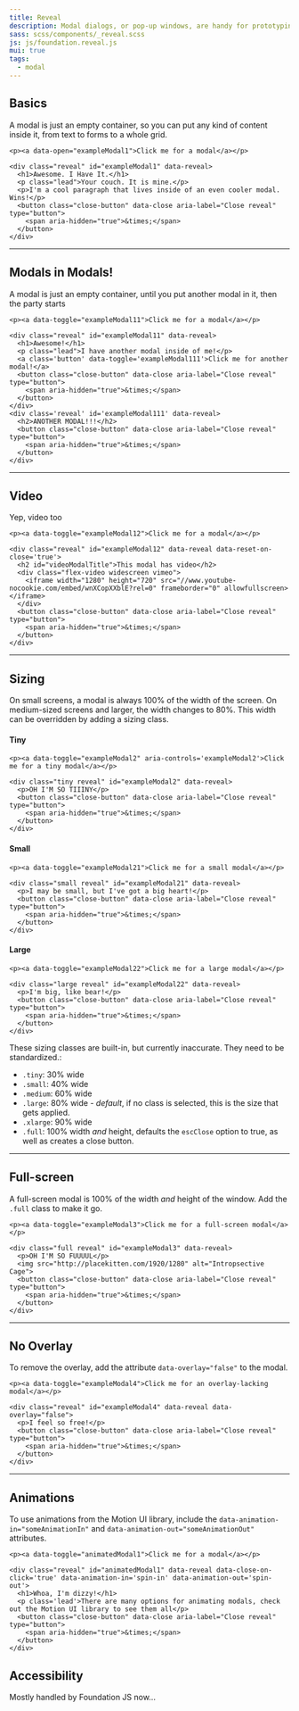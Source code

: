 ```yaml
---
title: Reveal
description: Modal dialogs, or pop-up windows, are handy for prototyping and production. Foundation includes Reveal, our jQuery modal plugin, to make this easy for you.
sass: scss/components/_reveal.scss
js: js/foundation.reveal.js
mui: true
tags:
  - modal
---
```


## Basics

A modal is just an empty container, so you can put any kind of content inside it, from text to forms to a whole grid.

```html_example
<p><a data-open="exampleModal1">Click me for a modal</a></p>

<div class="reveal" id="exampleModal1" data-reveal>
  <h1>Awesome. I Have It.</h1>
  <p class="lead">Your couch. It is mine.</p>
  <p>I'm a cool paragraph that lives inside of an even cooler modal. Wins!</p>
  <button class="close-button" data-close aria-label="Close reveal" type="button">
    <span aria-hidden="true">&times;</span>
  </button>
</div>
```

---

## Modals in Modals!

A modal is just an empty container, until you put another modal in it, then the party starts

```html_example
<p><a data-toggle="exampleModal11">Click me for a modal</a></p>

<div class="reveal" id="exampleModal11" data-reveal>
  <h1>Awesome!</h1>
  <p class="lead">I have another modal inside of me!</p>
  <a class='button' data-toggle='exampleModal111'>Click me for another modal!</a>
  <button class="close-button" data-close aria-label="Close reveal" type="button">
    <span aria-hidden="true">&times;</span>
  </button>
</div>
<div class='reveal' id='exampleModal111' data-reveal>
  <h2>ANOTHER MODAL!!!</h2>
  <button class="close-button" data-close aria-label="Close reveal" type="button">
    <span aria-hidden="true">&times;</span>
  </button>
</div>
```

---

## Video

Yep, video too

```html_example
<p><a data-toggle="exampleModal12">Click me for a modal</a></p>

<div class="reveal" id="exampleModal12" data-reveal data-reset-on-close='true'>
  <h2 id="videoModalTitle">This modal has video</h2>
  <div class="flex-video widescreen vimeo">
    <iframe width="1280" height="720" src="//www.youtube-nocookie.com/embed/wnXCopXXblE?rel=0" frameborder="0" allowfullscreen></iframe>
  </div>
  <button class="close-button" data-close aria-label="Close reveal" type="button">
    <span aria-hidden="true">&times;</span>
  </button>
</div>
```

---

## Sizing

On small screens, a modal is always 100% of the width of the screen. On medium-sized screens and larger, the width changes to 80%. This width can be overridden by adding a sizing class.

#### Tiny
```html_example
<p><a data-toggle="exampleModal2" aria-controls='exampleModal2'>Click me for a tiny modal</a></p>

<div class="tiny reveal" id="exampleModal2" data-reveal>
  <p>OH I'M SO TIIINY</p>
  <button class="close-button" data-close aria-label="Close reveal" type="button">
    <span aria-hidden="true">&times;</span>
  </button>
</div>
```
#### Small
```html_example
<p><a data-toggle="exampleModal21">Click me for a small modal</a></p>

<div class="small reveal" id="exampleModal21" data-reveal>
  <p>I may be small, but I've got a big heart!</p>
  <button class="close-button" data-close aria-label="Close reveal" type="button">
    <span aria-hidden="true">&times;</span>
  </button>
</div>
```
#### Large
```html_example
<p><a data-toggle="exampleModal22">Click me for a large modal</a></p>

<div class="large reveal" id="exampleModal22" data-reveal>
  <p>I'm big, like bear!</p>
  <button class="close-button" data-close aria-label="Close reveal" type="button">
    <span aria-hidden="true">&times;</span>
  </button>
</div>
```
These sizing classes are built-in, but currently inaccurate. They need to be standardized.:
- `.tiny`: 30% wide
- `.small`: 40% wide
- `.medium`: 60% wide
- `.large`: 80% wide - *default*, if no class is selected, this is the size that gets applied.
- `.xlarge`: 90% wide
- `.full`: 100% width *and* height, defaults the <code>escClose</code> option to true, as well as creates a close button.

---

## Full-screen

A full-screen modal is 100% of the width *and* height of the window. Add the `.full` class to make it go.

```html_example
<p><a data-toggle="exampleModal3">Click me for a full-screen modal</a></p>

<div class="full reveal" id="exampleModal3" data-reveal>
  <p>OH I'M SO FUUUUL</p>
  <img src="http://placekitten.com/1920/1280" alt="Intropsective Cage">
  <button class="close-button" data-close aria-label="Close reveal" type="button">
    <span aria-hidden="true">&times;</span>
  </button>
</div>
```

---

## No Overlay

To remove the overlay, add the attribute `data-overlay="false"` to the modal.

```html_example
<p><a data-toggle="exampleModal4">Click me for an overlay-lacking modal</a></p>

<div class="reveal" id="exampleModal4" data-reveal data-overlay="false">
  <p>I feel so free!</p>
  <button class="close-button" data-close aria-label="Close reveal" type="button">
    <span aria-hidden="true">&times;</span>
  </button>
</div>
```

---

## Animations

To use animations from the Motion UI library, include the <code>data-animation-in="someAnimationIn"</code> and <code>data-animation-out="someAnimationOut"</code> attributes.

```html_example
<p><a data-toggle="animatedModal1">Click me for a modal</a></p>

<div class="reveal" id="animatedModal1" data-reveal data-close-on-click='true' data-animation-in='spin-in' data-animation-out='spin-out'>
  <h1>Whoa, I'm dizzy!</h1>
  <p class='lead'>There are many options for animating modals, check out the Motion UI library to see them all</p>
  <button class="close-button" data-close aria-label="Close reveal" type="button">
    <span aria-hidden="true">&times;</span>
  </button>
</div>
```
## Accessibility

Mostly handled by Foundation JS now...
